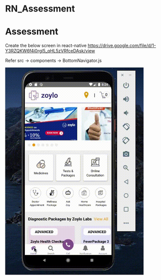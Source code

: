 # RN_Assessment
# Assessment

Create the below screen in react-native 
https://drive.google.com/file/d/1-Y3RZQKW6f4i0rgl5_qHL5zVRfceDAsk/view

Refer src -> components -> BottomNavigator.js

![](https://github.com/shivanshirusia19/RN_Assessment/blob/master/src/assets/GIF/video_part1%20(online-video-cutter.com).gif)

